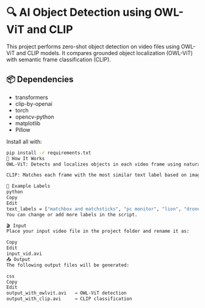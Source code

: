 # 🔍 AI Object Detection using OWL-ViT and CLIP

This project performs zero-shot object detection on video files using OWL-ViT and CLIP models. It compares grounded object localization (OWL-ViT) with semantic frame classification (CLIP).

## 📦 Dependencies

- transformers  
- clip-by-openai  
- torch  
- opencv-python  
- matplotlib  
- Pillow  

Install all with:

```bash
pip install -r requirements.txt
🚀 How It Works
OWL-ViT: Detects and localizes objects in each video frame using natural language prompts

CLIP: Matches each frame with the most similar text label based on image-text similarity

🧠 Example Labels
python
Copy
Edit
text_labels = ["matchbox and matchsticks", "pc monitor", "lion", "drone", "light bulb"]
You can change or add more labels in the script.

🎬 Input
Place your input video file in the project folder and rename it as:

Copy
Edit
input_vid.avi
📤 Output
The following output files will be generated:

css
Copy
Edit
output_with_owlvit.avi   → OWL-ViT detection
output_with_clip.avi     → CLIP classification
